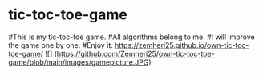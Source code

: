 # tic-toc-toe-game
#This is my tic-toc-toe game.
#All algorithms belong to me.
#I will improve the game one by one.
#Enjoy it.
https://zemheri25.github.io/own-tic-toc-toe-game/
![] (https://github.com/Zemheri25/own-tic-toc-toe-game/blob/main/images/gamepicture.JPG)
